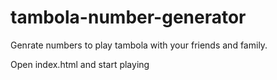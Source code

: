 # tambola-number-generator

Genrate numbers to play tambola with your friends and family.

Open index.html and start playing

